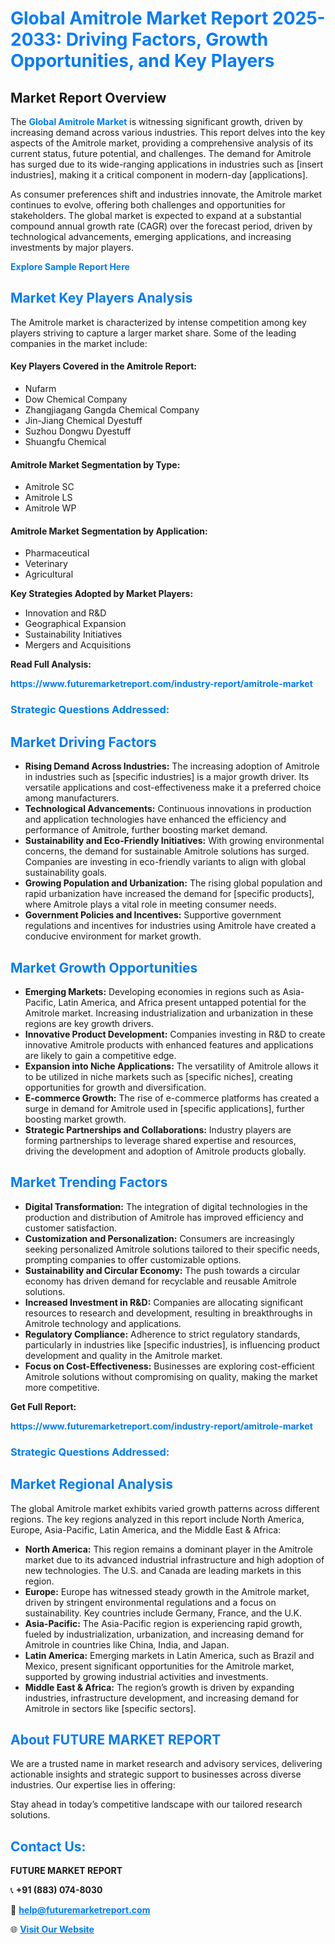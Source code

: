 <h1 style="color: #007BFF;">Global Amitrole Market Report 2025-2033: Driving Factors, Growth Opportunities, and Key Players</h1>

<section id="overview">
<h2>Market Report Overview</h2>
<p>The <a href="https://www.futuremarketreport.com/industry-report/amitrole-market" style="color: #007BFF; text-decoration: none;"><strong>Global Amitrole Market</strong></a> is witnessing significant growth, driven by increasing demand across various industries. This report delves into the key aspects of the Amitrole market, providing a comprehensive analysis of its current status, future potential, and challenges. The demand for Amitrole has surged due to its wide-ranging applications in industries such as [insert industries], making it a critical component in modern-day [applications].</p>
<p>As consumer preferences shift and industries innovate, the Amitrole market continues to evolve, offering both challenges and opportunities for stakeholders. The global market is expected to expand at a substantial compound annual growth rate (CAGR) over the forecast period, driven by technological advancements, emerging applications, and increasing investments by major players.</p>
</section>

<section id="overview">
<p><a href="https://www.futuremarketreport.com/request-sample/reportId=83832" style="color: #007BFF; text-decoration: none;"><strong>Explore Sample Report Here</strong></a></p>
</section>

<section id="key-players">
<h2 style="color: #007BFF;">Market Key Players Analysis</h2>
<p>The Amitrole market is characterized by intense competition among key players striving to capture a larger market share. Some of the leading companies in the market include:</p>
<h4>Key Players Covered in the Amitrole Report:</h4>
<ul><li>Nufarm</li><li>Dow Chemical Company</li><li>Zhangjiagang Gangda Chemical Company</li><li>Jin-Jiang Chemical Dyestuff</li><li>Suzhou Dongwu Dyestuff</li><li>Shuangfu Chemical</li></ul>
<h4>Amitrole Market Segmentation by Type:</h4>
<ul><li>Amitrole SC</li><li>Amitrole LS</li><li>Amitrole WP</li></ul>

<h4>Amitrole Market Segmentation by Application:</h4>
<ul><li>Pharmaceutical</li><li>Veterinary</li><li>Agricultural</li></ul>
<p><strong>Key Strategies Adopted by Market Players:</strong></p>
<ul>
<li>Innovation and R&D</li>
<li>Geographical Expansion</li>
<li>Sustainability Initiatives</li>
<li>Mergers and Acquisitions</li>
</ul>
</section>

<section>
<p><strong>Read Full Analysis: </strong></p><a href="https://www.futuremarketreport.com/industry-report/amitrole-market" style="color: #007BFF; text-decoration: none;"><strong>https://www.futuremarketreport.com/industry-report/amitrole-market</strong></a>
<h3 style="color: #007BFF;">Strategic Questions Addressed:</h3>
</section>

<section id="driving-factors">
<h2 style="color: #007BFF;">Market Driving Factors</h2>
<ul>
<li><strong>Rising Demand Across Industries:</strong> The increasing adoption of Amitrole in industries such as [specific industries] is a major growth driver. Its versatile applications and cost-effectiveness make it a preferred choice among manufacturers.</li>
<li><strong>Technological Advancements:</strong> Continuous innovations in production and application technologies have enhanced the efficiency and performance of Amitrole, further boosting market demand.</li>
<li><strong>Sustainability and Eco-Friendly Initiatives:</strong> With growing environmental concerns, the demand for sustainable Amitrole solutions has surged. Companies are investing in eco-friendly variants to align with global sustainability goals.</li>
<li><strong>Growing Population and Urbanization:</strong> The rising global population and rapid urbanization have increased the demand for [specific products], where Amitrole plays a vital role in meeting consumer needs.</li>
<li><strong>Government Policies and Incentives:</strong> Supportive government regulations and incentives for industries using Amitrole have created a conducive environment for market growth.</li>
</ul>
</section>

<section id="growth-opportunities">
<h2 style="color: #007BFF;">Market Growth Opportunities</h2>
<ul>
<li><strong>Emerging Markets:</strong> Developing economies in regions such as Asia-Pacific, Latin America, and Africa present untapped potential for the Amitrole market. Increasing industrialization and urbanization in these regions are key growth drivers.</li>
<li><strong>Innovative Product Development:</strong> Companies investing in R&D to create innovative Amitrole products with enhanced features and applications are likely to gain a competitive edge.</li>
<li><strong>Expansion into Niche Applications:</strong> The versatility of Amitrole allows it to be utilized in niche markets such as [specific niches], creating opportunities for growth and diversification.</li>
<li><strong>E-commerce Growth:</strong> The rise of e-commerce platforms has created a surge in demand for Amitrole used in [specific applications], further boosting market growth.</li>
<li><strong>Strategic Partnerships and Collaborations:</strong> Industry players are forming partnerships to leverage shared expertise and resources, driving the development and adoption of Amitrole products globally.</li>
</ul>
</section>

<section id="trending-factors">
<h2 style="color: #007BFF;">Market Trending Factors</h2>
<ul>
<li><strong>Digital Transformation:</strong> The integration of digital technologies in the production and distribution of Amitrole has improved efficiency and customer satisfaction.</li>
<li><strong>Customization and Personalization:</strong> Consumers are increasingly seeking personalized Amitrole solutions tailored to their specific needs, prompting companies to offer customizable options.</li>
<li><strong>Sustainability and Circular Economy:</strong> The push towards a circular economy has driven demand for recyclable and reusable Amitrole solutions.</li>
<li><strong>Increased Investment in R&D:</strong> Companies are allocating significant resources to research and development, resulting in breakthroughs in Amitrole technology and applications.</li>
<li><strong>Regulatory Compliance:</strong> Adherence to strict regulatory standards, particularly in industries like [specific industries], is influencing product development and quality in the Amitrole market.</li>
<li><strong>Focus on Cost-Effectiveness:</strong> Businesses are exploring cost-efficient Amitrole solutions without compromising on quality, making the market more competitive.</li>
</ul>
</section>

<section>
<p><strong>Get Full Report: </strong></p><a href="https://www.futuremarketreport.com/industry-report/amitrole-market" style="color: #007BFF; text-decoration: none;"><strong>https://www.futuremarketreport.com/industry-report/amitrole-market</strong></a>
<h3 style="color: #007BFF;">Strategic Questions Addressed:</h3>
</section>


<section id="regional-analysis">
<h2 style="color: #007BFF;">Market Regional Analysis</h2>
<p>The global Amitrole market exhibits varied growth patterns across different regions. The key regions analyzed in this report include North America, Europe, Asia-Pacific, Latin America, and the Middle East & Africa:</p>
<ul>
<li><strong>North America:</strong> This region remains a dominant player in the Amitrole market due to its advanced industrial infrastructure and high adoption of new technologies. The U.S. and Canada are leading markets in this region.</li>
<li><strong>Europe:</strong> Europe has witnessed steady growth in the Amitrole market, driven by stringent environmental regulations and a focus on sustainability. Key countries include Germany, France, and the U.K.</li>
<li><strong>Asia-Pacific:</strong> The Asia-Pacific region is experiencing rapid growth, fueled by industrialization, urbanization, and increasing demand for Amitrole in countries like China, India, and Japan.</li>
<li><strong>Latin America:</strong> Emerging markets in Latin America, such as Brazil and Mexico, present significant opportunities for the Amitrole market, supported by growing industrial activities and investments.</li>
<li><strong>Middle East & Africa:</strong> The region’s growth is driven by expanding industries, infrastructure development, and increasing demand for Amitrole in sectors like [specific sectors].</li>
</ul>
</section>

<footer>
<h2 style="color: #007BFF;">About FUTURE MARKET REPORT</h2>
<p>We are a trusted name in market research and advisory services, delivering actionable insights and strategic support to businesses across diverse industries. Our expertise lies in offering:</p>

<p>Stay ahead in today’s competitive landscape with our tailored research solutions.</p>

<h2 style="color: #007BFF;">Contact Us:</h2>
<p><strong>FUTURE MARKET REPORT</strong></p>
<p>📞 <strong>+91 (883) 074-8030</strong></p>
<p>📧 <strong><a href="mailto:help@futuremarketreport.com" style="color: #007BFF;">help@futuremarketreport.com</a></strong></p>
<p>🌐 <strong><a href="https://www.futuremarketreport.com/" style="color: #007BFF;">Visit Our Website</a></strong></p>
</footer>